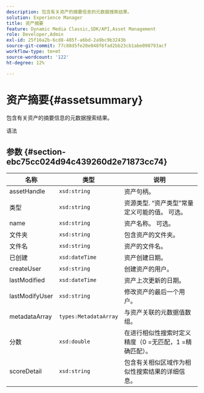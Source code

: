 ```yaml
---
description: 包含有关资产的摘要信息的元数据搜索结果。
solution: Experience Manager
title: 资产摘要
feature: Dynamic Media Classic,SDK/API,Asset Management
role: Developer,Admin
exl-id: 25f16a2b-6cd8-485f-a6bd-2a9bc9b3243b
source-git-commit: 77c88d5fe20e048f6fad2bb23cb1abe090793acf
workflow-type: tm+mt
source-wordcount: '122'
ht-degree: 12%

---
```


# 资产摘要{#assetsummary}

包含有关资产的摘要信息的元数据搜索结果。

语法

## 参数 {#section-ebc75cc024d94c439260d2e71873cc74}

| 名称 | 类型 | 说明 |
|---|---|---|
| assetHandle | `xsd:string` | 资产句柄。 |
| 类型 | `xsd:string` | 资源类型. “资产类型”常量定义可能的值。 可选。 |
| name | `xsd:string` | 资产名称。 可选。 |
| 文件夹 | `xsd:string` | 包含资产的文件夹。 |
| 文件名 | `xsd:string` | 资产的文件名。 |
| 已创建 | `xsd:dateTime` | 资产创建日期。 |
| createUser | `xsd:string` | 创建资产的用户。 |
| lastModified | `xsd:dateTime` | 资产上次更新的日期。 |
| lastModifyUser | `xsd:string` | 修改资产的最后一个用户。 |
| metadataArray | `types:MetadataArray` | 与资产关联的元数据值数组。 |
| 分数 | `xsd:double` | 在进行相似性搜索时定义精度（0 =无匹配，1 =精确匹配）。 |
| scoreDetail | `xsd:string` | 包含有关相似区域作为相似性搜索结果的详细信息。 |
